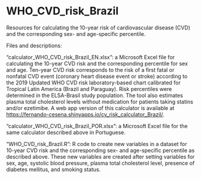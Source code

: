 # WHO_CVD_risk_Brazil
Resources for calculating the 10-year risk of cardiovascular disease (CVD) and the corresponding sex- and age-specific percentile.

Files and descriptions:

“calculator_WHO_CVD_risk_Brazil_EN.xlsx”: a Microsoft Excel file for calculating the 10-year CVD risk and the corresponding percentile for sex and age. Ten-year CVD risk corresponds to the risk of a first fatal or nonfatal CVD event (coronary heart disease event or stroke) according to the 2019 Updated WHO CVD risk laboratory-based chart calibrated for Tropical Latin America (Brazil and Paraguay). Risk percentiles were determined in the ELSA-Brasil study population. The tool also estimates plasma total cholesterol levels without medication for patients taking statins and/or ezetimibe. A web app version of this calculator is available at https://fernando-cesena.shinyapps.io/cv_risk_calculator_Brazil/.

“calculator_WHO_CVD_risk_Brazil_POR.xlsx”: a Microsoft Excel file for the same calculator described above in Portuguese.

“WHO_CVD_risk_Brazil.R”: R code to create new variables in a dataset for 10-year CVD risk and the corresponding sex- and age-specific percentile as described above. These new variables are created after setting variables for sex, age, systolic blood pressure, plasma total cholesterol level, presence of diabetes mellitus, and smoking status.
